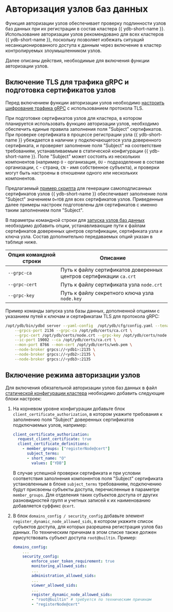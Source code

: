 # Авторизация узлов баз данных

Функция авторизации узлов обеспечивает проверку подлинности узлов баз данных при их регистрации в состав кластера {{ ydb-short-name }}. Использование авторизации узлов рекомендовано для всех кластеров {{ ydb-short-name }}, поскольку позволяет избежать ситуаций несанкционированного доступа к данным через включение в кластер контролируемых злоумышленником узлов.

Далее описаны действия, необходимые для включения функции авторизации узлов.

## Включение TLS для трафика gRPC и подготовка сертификатов узлов

Перед включением функции авторизации узлов необходимо [настроить шифрование трафика gRPC](./tls.md#grpc) с использованием протокола TLS.

При подготовке сертификатов узлов для кластера, в котором планируется использовать функцию авторизации узлов, необходимо обеспечить единые правила заполнения поля "Subject" сертификатов. При проверке сертификата в процессе регистрации узла {{ ydb-short-name }} убеждается в наличии у подключающегося узла доверенного сертификата, и проверяет заполнение поля "Subject" на соответствие  требованиям, устанавливаемым в статической конфигурации {{ ydb-short-name }}. Поле "Subject" может состоять из нескольких компонентов (например `O` - организация, `OU` - подразделение в составе организации, `C` - страна, `CN` - имя собственное субъекта), и проверки могут быть настроены в отношении одного или нескольких компонентов.

Предлагаемый [пример скрипта](https://github.com/ydb-platform/ydb/blob/main/ydb/deploy/tls_cert_gen/) для генерации самоподписанных сертификатов узлов {{ ydb-short-name }} обеспечивает заполнение поля "Subject" значением `O=YDB` для всех сертификатов узлов. Приведенные далее примеры настроек подготовлены для сертификатов с именно таким заполнением поля "Subject".

В параметры командной строки для [запуска узлов баз данных](../../devops/manual/initial-deployment.md#start-dynnode) необходимо добавить опции, устанавливающие пути к файлам сертификатов доверенных центров сертификации, сертификата узла и ключа узла. Состав дополнительно передаваемых опций указан в таблице ниже.

| **Опция командной строки** | **Описание** |
|----------------------------|--------------|
| `--grpc-ca`                | Путь к файлу сертификатов доверенных центров сертификации `ca.crt` |
| `--grpc-cert`              | Путь к файлу сертификата узла `node.crt` |
| `--grpc-key`               | Путь к файлу секретного ключа узла `node.key` |

Пример команды запуска узла базы данных, дополненной опциями с указанием путей к ключам и сертификатам TLS для протокола gRPC:

```bash
/opt/ydb/bin/ydbd server --yaml-config  /opt/ydb/cfg/config.yaml --tenant /Root/testdb \
    --grpcs-port 2136 --grpc-ca /opt/ydb/certs/ca.crt \
    --grpc-cert /opt/ydb/certs/node.crt --grpc-key /opt/ydb/certs/node.key \
    --ic-port 19002 --ca /opt/ydb/certs/ca.crt \
    --mon-port 8766 --mon-cert /opt/ydb/certs/web.pem \
    --node-broker grpcs://<ydb1>:2135 \
    --node-broker grpcs://<ydb2>:2135 \
    --node-broker grpcs://<ydb3>:2135
```

## Включение режима авторизации узлов

Для включения обязательной авторизации узлов баз данных в файл [статической конфигурации кластера](./index.md) необходимо добавить следующие блоки настроек:

1. На корневом уровне конфигурации добавьте блок `client_certificate_authorization`, в котором укажите требования к заполнению поля "Subject" доверенных сертификатов подключаемых узлов, например:

    ```yaml
    client_certificate_authorization:
      request_client_certificate: true
      client_certificate_definitions:
        - member_groups: ["registerNode@cert"]
          subject_terms:
          - short_name: "O"
            values: ["YDB"]
    ```

    В случае успешной проверки сертификата и при условии соответствия заполнения компонентов поля "Subject" сертификата установленным в блоке `subject_terms` требованиям, подключению будут присвоены субъекты доступа, перечисленные в параметре `member_groups`. Для отделения таких субъектов доступа от других разновидностей групп и учетных записей к их наименованию добавляется суффикс `@cert`.

1. В блок `domains_config / security_config` добавьте элемент `register_dynamic_node_allowed_sids`, в котором укажите список субъектов доступа, для которых разрешена регистрация узлов баз данных. По техническим причинам в этом списке также должен присутствовать субъект доступа `root@builtin`. Пример:

    ```yaml
    domains_config:
        ...
        security_config:
            enforce_user_token_requirement: true
            monitoring_allowed_sids:
            ...
            administration_allowed_sids:
            ...
            viewer_allowed_sids:
            ...
            register_dynamic_node_allowed_sids:
            - "root@builtin" # требуется по техническим причинам
            - "registerNode@cert"
    ```

